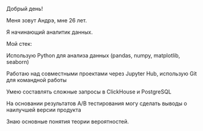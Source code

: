 Добрый день!

Меня зовут Андрэ, мне 26 лет.

Я начинающий аналитик данных.

Мой стек:

Использую Python для анализа данных (pandas, numpy, matplotlib, seaborn)

Работаю над совместными проектами через Jupyter Hub, использую Git для командной работы

Умею составлять сложные запросы в ClickHouse и PostgreSQL

На основании результатов A/B тестирования могу сделать выводы о наилучшей версии продукта

Знаю основные понятия теории вероятностей.

